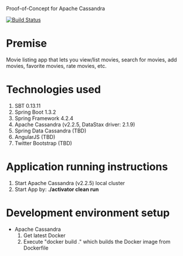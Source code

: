 Proof-of-Concept for Apache Cassandra

[![Build Status](https://travis-ci.org/ddubson/cassandra-poc.svg?branch=master)](https://travis-ci.org/ddubson/cassandra-poc)

# Premise

Movie listing app that lets you view/list movies, search for movies, add movies, favorite movies, rate movies, etc.

# Technologies used
1. SBT 0.13.11
2. Spring Boot 1.3.2
3. Spring Framework 4.2.4
4. Apache Cassandra (v2.2.5, DataStax driver: 2.1.9)
5. Spring Data Cassandra (TBD)
6. AngularJS (TBD)
7. Twitter Bootstrap (TBD)

# Application running instructions
1. Start Apache Cassandra (v2.2.5) local cluster
1. Start App by: **./activator clean run**

# Development environment setup
- Apache Cassandra
    1. Get latest Docker
    2. Execute "docker build ." which builds the Docker image from Dockerfile